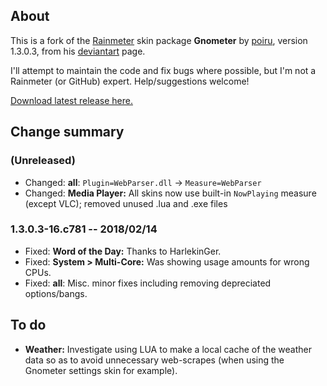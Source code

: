 ## About
This is a fork of the [Rainmeter](https://rainmeter.net) skin package **Gnometer** by [poiru](https://github.com/poiru), version 1.3.0.3,  from his [deviantart](https://poiru.deviantart.com/art/Gnometer-1-3-0-3-182181512) page.

I'll attempt to maintain the code and fix bugs where possible, but I'm not a Rainmeter (or GitHub) expert.  Help/suggestions welcome!

[Download latest release here.](https://github.com/Nightblade/Gnometer/releases/latest)

## Change summary
### (Unreleased)
* Changed: **all**: `Plugin=WebParser.dll` -> `Measure=WebParser`
* Changed:  **Media Player:** All skins now use built-in `NowPlaying` measure (except VLC); removed unused .lua and .exe files

### 1.3.0.3-16.c781 -- 2018/02/14
* Fixed: **Word of the Day:** Thanks to HarlekinGer.
* Fixed: **System > Multi-Core:** Was showing usage amounts for wrong CPUs.
* Fixed: **all**: Misc. minor fixes including removing depreciated options/bangs.

## To do
* **Weather:** Investigate using LUA to make a local cache of the weather data so as to avoid unnecessary  web-scrapes (when using the Gnometer settings skin for example).
